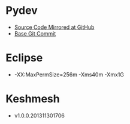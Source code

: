 # Pydev

- [Source Code Mirrored at
  GitHub](https://github.com/reprogrammer/keshmesh-Pydev/tree/keshmesh-7332bcf)
- [Base Git
  Commit](https://github.com/aptana/Pydev/commit/7332bcf7c5a15b6b1eeaa0db8114845c79d15da8)

# Eclipse

- -XX:MaxPermSize=256m -Xms40m -Xmx1G

# Keshmesh

- v1.0.0.201311301706

